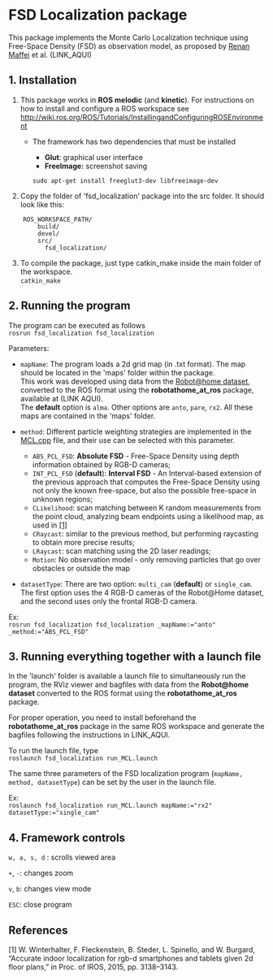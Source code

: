 # FSD Localization package

This package implements the Monte Carlo Localization technique using Free-Space Density (FSD) as observation model, as proposed by [Renan Maffei](http://www.inf.ufrgs.br/~rqmaffei/) et al. (LINK_AQUI)

## 1. Installation 

1. This package works in **ROS melodic** (and **kinetic**). For instructions on how to install and configure a ROS workspace see
http://wiki.ros.org/ROS/Tutorials/InstallingandConfiguringROSEnvironment

    - The framework has two dependencies that must be installed
        - **Glut**:      graphical user interface
        - **FreeImage:** screenshot saving

        `sudo apt-get install freeglut3-dev libfreeimage-dev`

2. Copy the folder of 'fsd_localization' package into the src folder. It should look like this:  
```
    ROS_WORKSPACE_PATH/
        build/
        devel/
        src/
          fsd_localization/
```

3. To compile the package, just type catkin_make inside the main folder of the workspace.  
    `catkin_make`

## 2. Running the program

The program can be executed as follows  
`rosrun fsd_localization fsd_localization`

Parameters:
- `mapName`: The program loads a 2d grid map (in .txt format). The map should be located in the 'maps' folder within the package.   
This work was developed using data from the [Robot@home dataset](http://mapir.isa.uma.es/mapirwebsite/index.php/mapir-downloads/203-robot-at-home-dataset.htmlurl), converted to the ROS format using the **robotathome_at_ros** package, available at (LINK AQUI).  
The **default** option is `alma`. Other options are `anto`, `pare`, `rx2`. All these maps are contained in the 'maps' folder.

- `method`: Different particle weighting strategies are implemented in the [MCL.cpp](src/MCL.cpp) file, and their use can be selected with this parameter. 
    - `ABS_PCL_FSD`: **Absolute FSD** - Free-Space Density using depth information obtained by RGB-D cameras;
    - `INT_PCL_FSD` (**default**): **Interval FSD** - An Interval-based extension of the previous approach that computes the Free-Space Density using not only the known free-space, but also the possible free-space in unknown regions;
    - `CLikelihood`: scan matching between K random measurements from the point cloud, analyzing beam endpoints using a likelihood map, as used in [[1]](#1)
    - `CRaycast`: similar to the previous method, but performing raycasting to obtain more precise results;
    - `LRaycast`: scan matching using the 2D laser readings;
    - `Motion`: No observation model - only removing particles that go over obstacles or outside the map

- `datasetType`: There are two option: `multi_cam` (**default**) or `single_cam`. The first option uses the 4 RGB-D cameras of the Robot@Home dataset, and the second uses only the frontal RGB-D camera.

Ex:  
    `rosrun fsd_localization fsd_localization _mapName:="anto" _method:="ABS_PCL_FSD"`

## 3. Running everything together with a launch file

In the 'launch' folder is available a launch file to simultaneously run the program, the RViz viewer and bagfiles with data from the **Robot@home dataset** converted to the ROS format using the **robotathome_at_ros** package.

For proper operation, you need to install beforehand the **robotathome_at_ros** package in the same ROS workspace and generate the bagfiles following the instructions in LINK_AQUI.

To run the launch file, type  
`roslaunch fsd_localization run_MCL.launch`

The same three parameters of the FSD localization program (`mapName, method, datasetType`) can be set by the user in the launch file.

Ex:  
`roslaunch fsd_localization run_MCL.launch mapName:="rx2" datasetType:="single_cam"`

## 4. Framework controls

`w, a, s, d` : scrolls viewed area

`+`, `-`: changes zoom

`v`, `b`: changes view mode

`ESC`: close program


## References
<a id="1">[1]</a> 
W. Winterhalter, F. Fleckenstein, B. Steder, L. Spinello, and W. Burgard, 
“Accurate indoor localization for rgb-d smartphones and tablets given 2d floor plans,” 
in Proc. of IROS, 2015, pp. 3138–3143.
